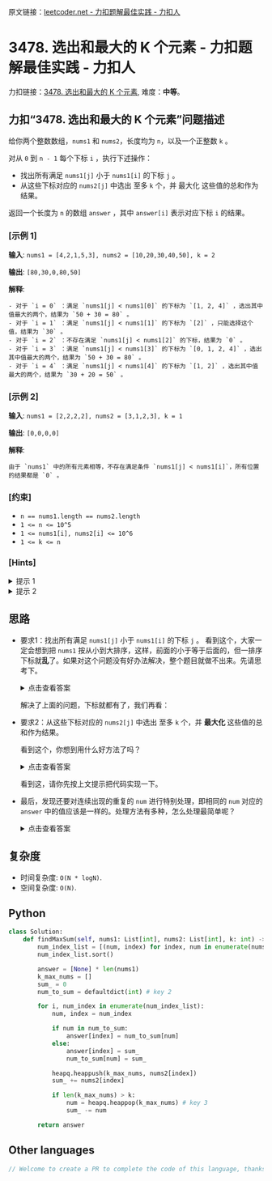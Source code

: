 原文链接：[leetcoder.net - 力扣题解最佳实践 - 力扣人](https://leetcoder.net/zh/leetcode/3478-choose-k-elements-with-maximum-sum)

# 3478. 选出和最大的 K 个元素 - 力扣题解最佳实践 - 力扣人

力扣链接：[3478. 选出和最大的 K 个元素](https://leetcode.cn/problems/choose-k-elements-with-maximum-sum), 难度：**中等**。

## 力扣“3478. 选出和最大的 K 个元素”问题描述

给你两个整数数组，`nums1` 和 `nums2`，长度均为 `n`，以及一个正整数 `k` 。

对从 `0` 到 `n - 1` 每个下标 `i` ，执行下述操作：

- 找出所有满足 `nums1[j]` 小于 `nums1[i]` 的下标 `j` 。
- 从这些下标对应的 `nums2[j]` 中选出 至多 `k` 个，并 最大化 这些值的总和作为结果。

返回一个长度为 `n` 的数组 `answer` ，其中 `answer[i]` 表示对应下标 `i` 的结果。


### [示例 1]

**输入**: `nums1 = [4,2,1,5,3], nums2 = [10,20,30,40,50], k = 2`

**输出**: `[80,30,0,80,50]`

**解释**: 

```
- 对于 `i = 0` ：满足 `nums1[j] < nums1[0]` 的下标为 `[1, 2, 4]` ，选出其中值最大的两个，结果为 `50 + 30 = 80` 。
- 对于 `i = 1` ：满足 `nums1[j] < nums1[1]` 的下标为 `[2]` ，只能选择这个值，结果为 `30` 。
- 对于 `i = 2` ：不存在满足 `nums1[j] < nums1[2]` 的下标，结果为 `0` 。
- 对于 `i = 3` ：满足 `nums1[j] < nums1[3]` 的下标为 `[0, 1, 2, 4]` ，选出其中值最大的两个，结果为 `50 + 30 = 80` 。
- 对于 `i = 4` ：满足 `nums1[j] < nums1[4]` 的下标为 `[1, 2]` ，选出其中值最大的两个，结果为 `30 + 20 = 50` 。
```

### [示例 2]

**输入**: `nums1 = [2,2,2,2], nums2 = [3,1,2,3], k = 1`

**输出**: `[0,0,0,0]`

**解释**: 

```
由于 `nums1` 中的所有元素相等，不存在满足条件 `nums1[j] < nums1[i]`，所有位置的结果都是 `0` 。
```

### [约束]

- `n == nums1.length == nums2.length`
- `1 <= n <= 10^5`
- `1 <= nums1[i], nums2[i] <= 10^6`
- `1 <= k <= n`

### [Hints]

<details>
  <summary>提示 1</summary>
  Sort `nums1` and its corresponding `nums2` values together based on `nums1`.

  
</details>

<details>
  <summary>提示 2</summary>
  Use a max heap to track the top `k` values of `nums2` as you process each element in the sorted order.

  
</details>

## 思路

- 要求1：找出所有满足 `nums1[j]` 小于 `nums1[i]` 的下标 `j` 。
    看到这个，大家一定会想到把 `nums1` 按从小到大排序，这样，前面的小于等于后面的，但一排序下标就**乱**了。如果对这个问题没有好办法解决，整个题目就做不出来。先请思考下。

    <details><summary>点击查看答案</summary><p>在排序时带上索引下标，即排序的对象是元组`(num, index)`的数组。这个技术**一定要掌握**，许多题目都会用到。</p></details>

    解决了上面的问题，下标就都有了，我们再看：

- 要求2：从这些下标对应的 `nums2[j]` 中选出 至多 `k` 个，并 **最大化** 这些值的总和作为结果。

    看到这个，你想到用什么好方法了吗？

    <details><summary>点击查看答案</summary><p>堆排序，维护一个大小为 `k` 的大根堆。这也是经常考察的知识点，**一定要掌握**哦。</p></details>

    看到这，请你先按上文提示把代码实现一下。

- 最后，发现还要对连续出现的重复的 `num` 进行特别处理，即相同的 `num` 对应的 `answer` 中的值应该是一样的。处理方法有多种，怎么处理最简单呢？

    <details><summary>点击查看答案</summary><p> 用一个 `Map`， `key`为 `num`, 相同的 `key` 直接使用 `key` 对应的`值`。</p></details>

## 复杂度

- 时间复杂度: `O(N * logN)`.
- 空间复杂度: `O(N)`.

## Python

```python
class Solution:
    def findMaxSum(self, nums1: List[int], nums2: List[int], k: int) -> List[int]:
        num_index_list = [(num, index) for index, num in enumerate(nums1)] # key 1
        num_index_list.sort()

        answer = [None] * len(nums1)
        k_max_nums = []
        sum_ = 0
        num_to_sum = defaultdict(int) # key 2

        for i, num_index in enumerate(num_index_list):
            num, index = num_index

            if num in num_to_sum:
                answer[index] = num_to_sum[num]
            else:
                answer[index] = sum_
                num_to_sum[num] = sum_

            heapq.heappush(k_max_nums, nums2[index])
            sum_ += nums2[index]

            if len(k_max_nums) > k:
                num = heapq.heappop(k_max_nums) # key 3
                sum_ -= num

        return answer
```

## Other languages

```java
// Welcome to create a PR to complete the code of this language, thanks!
```

